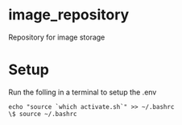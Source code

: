# image_repository

Repository for image storage

# Setup

Run the folling in a terminal to setup the .env

```
echo "source `which activate.sh`" >> ~/.bashrc
\$ source ~/.bashrc
```
